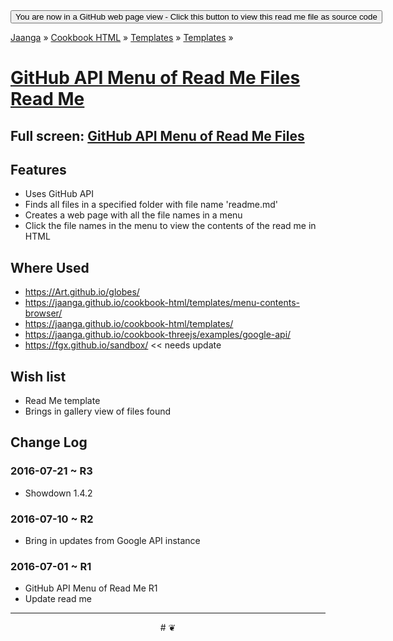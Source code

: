 ﻿<span style=display:none; >
[You are now in a GitHub source code view - click this link to view this read me file as a web page]
( http://jaanga.github.io/cookbook-html/templates/menu-content-browser/github-api-menu-of-readme-files/ "View file as a web page." ) </span>
<input onclick=window.location.href='https://github.com/jaanga/jaanga.github.io/tree/master/cookbook-html/templates/menu-content-browser/github-api-menu-of-readme-files/'; type=button  value='You are now in a GitHub web page view - Click this button to view this read me file as source code' />

[Jaanga]( http://jaanga.github.io ) » [Cookbook HTML]( http://jaanga.github.io/cookbook-html/  ) »
[Templates]( http://jaanga.github.io/cookbook-html/templates/  ) » [Templates]( http://jaanga.github.io/cookbook-html/templates/menu-content-browser/  ) » 

[GitHub API Menu of Read Me Files Read Me]( index.html#readme.md )
===

## Full screen: [GitHub API Menu of Read Me Files]( )

## Features

* Uses GitHub API
* Finds all files in a specified folder with file name 'readme.md'
* Creates a web page with all the file names in a menu
* Click the file names in the menu to view the contents of the read me in HTML


## Where Used

* https://Art.github.io/globes/
* https://jaanga.github.io/cookbook-html/templates/menu-contents-browser/
* https://jaanga.github.io/cookbook-html/templates/
* https://jaanga.github.io/cookbook-threejs/examples/google-api/
* https://fgx.github.io/sandbox/ << needs update


## Wish list

* Read Me template
* Brings in gallery view of files found


## Change Log

### 2016-07-21 ~ R3

* Showdown 1.4.2


### 2016-07-10 ~ R2

* Bring in updates from Google API instance


### 2016-07-01 ~ R1

* GitHub API Menu of Read Me R1 
* Update read me


***

<center title="dingbat" >
# <a href=javascript:window.scrollTo(0,0); style=text-decoration:none; > ❦ </a>
</center>